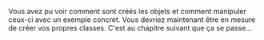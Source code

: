 Vous avez pu voir comment sont créés les objets et comment manipuler ceux-ci avec un exemple concret. Vous devriez maintenant être en mesure de créer vos propres classes. C'est au chapitre suivant que ça se passe...